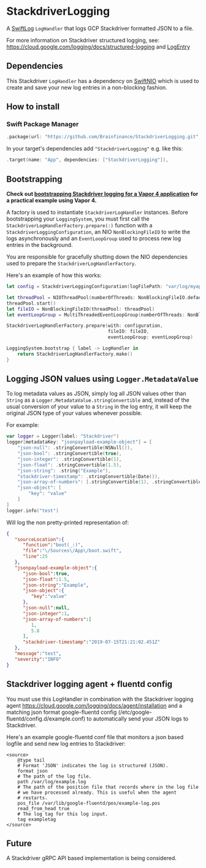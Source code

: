 # StackdriverLogging
A [SwiftLog](https://github.com/apple/swift-log)  `LogHandler` that logs GCP Stackdriver formatted JSON to a file.

For more information on Stackdriver structured logging, see: https://cloud.google.com/logging/docs/structured-logging and [LogEntry](https://cloud.google.com/logging/docs/reference/v2/rest/v2/LogEntry)

## Dependencies 
This Stackdriver `LogHandler` has a dependency on [SwiftNIO](https://github.com/apple/swift-nio) which is used to create and save your new log entries in a non-blocking fashion. 

## How to install

### Swift Package Manager

```swift
.package(url: "https://github.com/Brainfinance/StackdriverLogging.git", from:"2.0.0")
```
In your target's dependencies add `"StackdriverLogging"` e.g. like this:
```swift
.target(name: "App", dependencies: ["StackdriverLogging"]),
```

## Bootstrapping 
**Check out [bootstrapping Stackdriver logging for a Vapor 4 application](https://gist.github.com/jordanebelanger/4307bf34b4ff256c9c8ec52d94db905b) for a practical example using Vapor 4.**

A factory is used to instantiate `StackdriverLogHandler` instances. Before bootstrapping your `LoggingSystem`, you must first call the  `StackdriverLogHandlerFactory.prepare(:)` function with a `StackdriverLoggingConfiguration`, an NIO `NonBlockingFileIO` to write the logs asynchronously and an `EventLoopGroup` used to process new log entries in the background.

You are responsible for gracefully shutting down the NIO dependencies used to prepare the `StackdriverLogHandlerFactory`.

Here's an example of how this works:
```Swift
let config = StackdriverLoggingConfiguration(logFilePath: "var/log/myapp.log", defaultLogLevel: "debug")

let threadPool = NIOThreadPool(numberOfThreads: NonBlockingFileIO.defaultThreadPoolSize)
threadPool.start()
let fileIO = NonBlockingFileIO(threadPool: threadPool)
let eventLoopGroup = MultiThreadedEventLoopGroup(numberOfThreads: NonBlockingFileIO.defaultThreadPoolSize)

StackdriverLogHandlerFactory.prepare(with: configuration,
                                     fileIO: fileIO,
                                     eventLoopGroup: eventLoopGroup)

LoggingSystem.bootstrap { label -> LogHandler in
    return StackdriverLogHandlerFactory.make()
}
```
## Logging JSON values using `Logger.MetadataValue`
To log metadata values as JSON, simply log all JSON values other than `String` as a `Logger.MetadataValue.stringConvertible` and, instead of the usual conversion of your value to a `String` in the log entry, it will keep the original JSON type of your values whenever possible.

For example:
```Swift
var logger = Logger(label: "Stackdriver")
logger[metadataKey: "jsonpayload-example-object"] = [
    "json-null": .stringConvertible(NSNull()),
    "json-bool": .stringConvertible(true),
    "json-integer": .stringConvertible(1),
    "json-float": .stringConvertible(1.5),
    "json-string": .string("Example"),
    "stackdriver-timestamp": .stringConvertible(Date()),
    "json-array-of-numbers": [.stringConvertible(1), .stringConvertible(5.8)],
    "json-object": [
        "key": "value"
    ]
]
logger.info("test")
```
Will log the non pretty-printed representation of:
```json
{  
   "sourceLocation":{  
      "function":"boot(_:)",
      "file":"\/Sources\/App\/boot.swift",
      "line":25
   },
   "jsonpayload-example-object":{  
      "json-bool":true,
      "json-float":1.5,
      "json-string":"Example",
      "json-object":{  
         "key":"value"
      },
      "json-null":null,
      "json-integer":1,
      "json-array-of-numbers":[  
         1,
         5.8
      ],
      "stackdriver-timestamp":"2019-07-15T21:21:02.451Z"
   },
   "message":"test",
   "severity":"INFO"
}
```

## Stackdriver logging agent + fluentd config 
You must use this LogHandler in combination with the Stackdriver logging agent https://cloud.google.com/logging/docs/agent/installation and a matching json format
google-fluentd config (/etc/google-fluentd/config.d/example.conf) to automatically send your JSON logs to Stackdriver. 

Here's an example google-fluentd conf file that monitors a json based logfile and send new log entries to Stackdriver:
```
<source>
    @type tail
    # Format 'JSON' indicates the log is structured (JSON).
    format json
    # The path of the log file.
    path /var/log/example.log
    # The path of the position file that records where in the log file
    # we have processed already. This is useful when the agent
    # restarts.
    pos_file /var/lib/google-fluentd/pos/example-log.pos
    read_from_head true
    # The log tag for this log input.
    tag exampletag
</source>
```

## Future
A Stackdriver gRPC API based implementation is being considered. 
